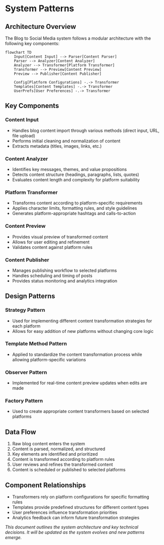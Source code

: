 # System Patterns

## Architecture Overview
The Blog to Social Media system follows a modular architecture with the following key components:

```mermaid
flowchart TD
    Input[Content Input] --> Parser[Content Parser]
    Parser --> Analyzer[Content Analyzer]
    Analyzer --> Transformer[Platform Transformer]
    Transformer --> Preview[Content Preview]
    Preview --> Publisher[Content Publisher]
    
    Config[Platform Configurations] -.-> Transformer
    Templates[Content Templates] -.-> Transformer
    UserPrefs[User Preferences] -.-> Transformer
```

## Key Components

### Content Input
- Handles blog content import through various methods (direct input, URL, file upload)
- Performs initial cleaning and normalization of content
- Extracts metadata (titles, images, links, etc.)

### Content Analyzer
- Identifies key messages, themes, and value propositions
- Detects content structure (headings, paragraphs, lists, quotes)
- Evaluates content length and complexity for platform suitability

### Platform Transformer
- Transforms content according to platform-specific requirements
- Applies character limits, formatting rules, and style guidelines
- Generates platform-appropriate hashtags and calls-to-action

### Content Preview
- Provides visual preview of transformed content
- Allows for user editing and refinement
- Validates content against platform rules

### Content Publisher
- Manages publishing workflow to selected platforms
- Handles scheduling and timing of posts
- Provides status monitoring and analytics integration

## Design Patterns

### Strategy Pattern
- Used for implementing different content transformation strategies for each platform
- Allows for easy addition of new platforms without changing core logic

### Template Method Pattern
- Applied to standardize the content transformation process while allowing platform-specific variations

### Observer Pattern
- Implemented for real-time content preview updates when edits are made

### Factory Pattern
- Used to create appropriate content transformers based on selected platforms

## Data Flow
1. Raw blog content enters the system
2. Content is parsed, normalized, and structured
3. Key elements are identified and prioritized
4. Content is transformed according to platform rules
5. User reviews and refines the transformed content
6. Content is scheduled or published to selected platforms

## Component Relationships
- Transformers rely on platform configurations for specific formatting rules
- Templates provide predefined structures for different content types
- User preferences influence transformation priorities
- Analytics feedback can inform future transformation strategies

*This document outlines the system architecture and key technical decisions. It will be updated as the system evolves and new patterns emerge.*
